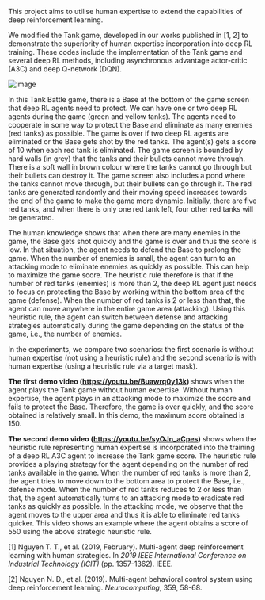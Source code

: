 This project aims to utilise human expertise to extend the capabilities of deep reinforcement learning. 

We modified the Tank game, developed in our works published in [1, 2] to demonstrate the superiority of human expertise incorporation into deep RL training. These codes include the implementation of the Tank game and several deep RL methods, including asynchronous advantage actor-critic (A3C) and deep Q-network (DQN).

![image](https://user-images.githubusercontent.com/59295532/113085936-71c6c380-922c-11eb-8748-dc629607f344.png)

In this Tank Battle game, there is a Base at the bottom of the game screen that deep RL agents need to protect. We can have one or two deep RL agents during the game (green and yellow tanks). The agents need to cooperate in some way to protect the Base and eliminate as many enemies (red tanks) as possible. The game is over if two deep RL agents are eliminated or the Base gets shot by the red tanks. The agent(s) gets a score of 10 when each red tank is eliminated. The game screen is bounded by hard walls (in grey) that the tanks and their bullets cannot move through. There is a soft wall in brown colour where the tanks cannot go through but their bullets can destroy it. The game screen also includes a pond where the tanks cannot move through, but their bullets can go through it. The red tanks are generated randomly and their moving speed increases towards the end of the game to make the game more dynamic. Initially, there are five red tanks, and when there is only one red tank left, four other red tanks will be generated.

The human knowledge shows that when there are many enemies in the game, the Base gets shot quickly and the game is over and thus the score is low. In that situation, the agent needs to defend the Base to prolong the game. When the number of enemies is small, the agent can turn to an attacking mode to eliminate enemies as quickly as possible. This can help to maximize the game score. The heuristic rule therefore is that if the number of red tanks (enemies) is more than 2, the deep RL agent just needs to focus on protecting the Base by working within the bottom area of the game (defense). When the number of red tanks is 2 or less than that, the agent can move anywhere in the entire game area (attacking). Using this heuristic rule, the agent can switch between defense and attacking strategies automatically during the game depending on the status of the game, i.e., the number of enemies.

In the experiments, we compare two scenarios: the first scenario is without human expertise (not using a heuristic rule) and the second scenario is with human expertise (using a heuristic rule via a target mask).

**The first demo video (https://youtu.be/Buawrq0y13k)** shows when the agent plays the Tank game without human expertise. Without human expertise, the agent plays in an attacking mode to maximize the score and fails to protect the Base. Therefore, the game is over quickly, and the score obtained is relatively small. In this demo, the maximum score obtained is 150.

**The second demo video (https://youtu.be/syOJn_aCpes)** shows when the heuristic rule representing human expertise is incorporated into the training of a deep RL A3C agent to increase the Tank game score. The heuristic rule provides a playing strategy for the agent depending on the number of red tanks available in the game. When the number of red tanks is more than 2, the agent tries to move down to the bottom area to protect the Base, i.e., defense mode. When the number of red tanks reduces to 2 or less than that, the agent automatically turns to an attacking mode to eradicate red tanks as quickly as possible. In the attacking mode, we observe that the agent moves to the upper area and thus it is able to eliminate red tanks quicker. This video shows an example where the agent obtains a score of 550 using the above strategic heuristic rule.

[1] Nguyen T. T., et al. (2019, February). Multi-agent deep reinforcement learning with human strategies. In _2019 IEEE International Conference on Industrial Technology (ICIT)_ (pp. 1357-1362). IEEE.

[2]	Nguyen N. D., et al. (2019). Multi-agent behavioral control system using deep reinforcement learning. _Neurocomputing_, 359, 58-68.
